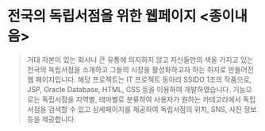 # 전국의 독립서점을 위한 웹페이지 <종이내음>
>거대 자본이 있는 회사나 큰 유통에 의지하지 않고 자신들만의 색을 가지고 있는 전국의 독립서점을 소개하고 그들의 시장을 활성화하고자 하는 취지로 만들어진 웹 페이지입니다.
>해당 프로젝트는 IT 프로젝트 동아리 SSIDO 1조의 작품으로, JSP, Oracle Database, HTML, CSS 등을 이용하여 개발하였습니다.
>기능으로는 독립서점을 지역별, 테마별로 분류하여 사용자가 원하는 카테고리에서 독립서점을 검색할 수 있고 상세페이지를 제공하여 독립서점의 위치, SNS, 사진 정보 등을 제공합니다. 

